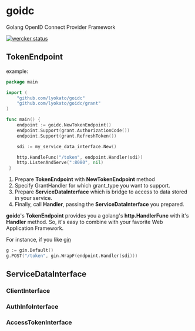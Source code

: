 # goidc
Golang OpenID Connect Provider Framework

[![wercker status](https://app.wercker.com/status/1d1b23bfc5d6c80972e4b7aa66e8e6e4/m "wercker status")](https://app.wercker.com/project/bykey/1d1b23bfc5d6c80972e4b7aa66e8e6e4)

## TokenEndpoint


example:

```go
package main

import (
    "github.com/lyokato/goidc"
    "github.com/lyokato/goidc/grant"
)

func main() {
    endpoint := goidc.NewTokenEndpoint()
    endpoint.Support(grant.AuthorizationCode())
    endpoint.Support(grant.RefreshToken())

    sdi := my_service_data_interface.New()

    http.HandleFunc("/token", endpoint.Handler(sdi))
    http.ListenAndServe(":8080", nil)
 }
```

1. Prepare **TokenEndpoint** with **NewTokenEndpoint** method
2. Specify GrantHandler for which grant_type you want to support.
3. Prepare **ServiceDataInterface** which is bridge to access to data stored in your service.
4. Finally, call **Handler**, passing the **ServiceDataInterface** you prepared.

**goidc**'s **TokenEndpoint** provides you a golang's **http.HandlerFunc** with it's **Handler** method.
So, it's easy to combine with your favorite Web Application Framework.

For instance, if you like [gin](https://github.com/gin-gonic/gin)

```go
g := gin.Default()
g.POST("/token", gin.WrapF(endpoint.Handler(sdi)))
```

## ServiceDataInterface

### ClientInterface
### AuthInfoInterface
### AccessTokenInterface

